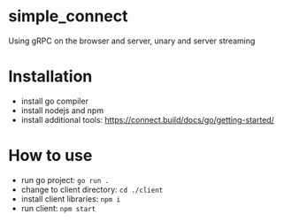 # simple_connect
 Using gRPC on the browser and server, unary and server streaming

# Installation
- install go compiler
- install nodejs and npm
- install additional tools: https://connect.build/docs/go/getting-started/

# How to use
- run go project: `go run .`
- change to client directory: `cd ./client`
- install client libraries: `npm i`
- run client: `npm start`

